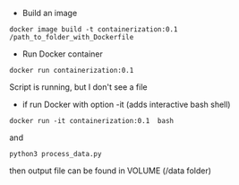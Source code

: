 * Build an image
```
docker image build -t containerization:0.1 /path_to_folder_with_Dockerfile
```

* Run Docker container
```
docker run containerization:0.1
```

Script is running, but I don't see a file

* if run Docker with option -it (adds interactive bash shell)
```
docker run -it containerization:0.1  bash
```
and
```
python3 process_data.py
```
then output file can be found in VOLUME (/data folder)

